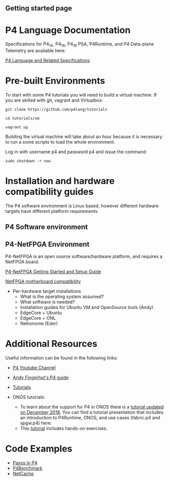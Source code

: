 

## Getting started page

# P4 Language Documentation

Specifications for P4<sub>14</sub>, P4<sub>16</sub>, P4<sub>16</sub> PSA, P4Runtime, and P4 Data-plane Telemetry are available here:

[P4 Language and Related Specifications](https://p4.org/specs/)


# Pre-built Environments

To start with some P4 tutorials you will need to build a virtual machine. 
If you are skilled with git, vagrant and Virtualbox:

`git clone https://github.com/p4lang/tutorials`

`cd tutorials/vm`

`vagrant up`

Building the virtual machine will take about an hour because it is necessary to run a some scripts to load the whole environment.

Log in with username p4 and password p4 and issue the command:

`sudo shutdown -r now`



# Installation and hardware compatibility guides

The P4 software environment is Linux based, however different hardware targets have different platform requirements.

## P4 Software environment

## P4-NetFPGA Environment

P4-NetFPGA is an open source software/hardware platform, and requires a NetFPGA board.

[P4-NetFPGA Getting Started and Setup Guide](https://github.com/NetFPGA/P4-NetFPGA-public/wiki/Getting-Started)

[NetFPGA motherboard compatibility](https://github.com/NetFPGA/NetFPGA-SUME-public/wiki/Motherboard-Information)



* Per-hardware target installations
    * What is the operating system assumed?
    * What software is needed?
    * Installation guides for Ubuntu VM and OpenSource tools (Andy)
    * EdgeCore + Ubuntu
    * EdgeCore + ONL
    * Netronome (Eder)

# Additional Resources

Useful information can be found in the following links:

* [P4 Youtube Channel](https://www.youtube.com/channel/UCOQAFkDKucJWr-KafdJsdIQ)
    
* [Andy Fingerhut's P4 guide](https://github.com/jafingerhut/p4-guide)
* [Tutorials](https://github.com/p4lang/tutorials)
* ONOS tutorials:
    * To learn about the support for P4 in ONOS there is a [tutorial updated on December 2018](https://wiki.onosproject.org/pages/viewpage.action?pageId=16122675). You can find a tutorial presentation that includes an introduction to P4Runtime, ONOS, and use cases (fabric.p4 and spgw.p4) here:    
    * This [tutorial](https://github.com/opennetworkinglab/onos/tree/master/apps/p4-tutorial) includes hands-on exercises.
   
 
# Code Examples

* [Paxos in P4](https://github.com/usi-systems/p4xos-public)
* [P4Benchmark](https://github.com/usi-systems/p4benchmark)
* [NetCache](https://github.com/netx-repo/netcache-p4)
 
